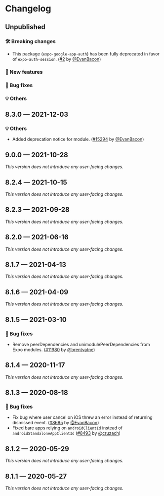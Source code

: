 # Changelog

## Unpublished

### 🛠 Breaking changes

- This package (`expo-google-app-auth`) has been fully deprecated in favor of `expo-auth-session`. ([#2](https://github.com/expo/expo-google-app-auth/pull/2) by [@EvanBacon](https://github.com/EvanBacon))

### 🎉 New features

### 🐛 Bug fixes

### 💡 Others

## 8.3.0 — 2021-12-03

### 💡 Others

- Added deprecation notice for module. ([#15294](https://github.com/expo/expo/pull/15294) by [@EvanBacon](https://github.com/EvanBacon))

## 9.0.0 — 2021-10-28

_This version does not introduce any user-facing changes._

## 8.2.4 — 2021-10-15

_This version does not introduce any user-facing changes._

## 8.2.3 — 2021-09-28

_This version does not introduce any user-facing changes._

## 8.2.0 — 2021-06-16

_This version does not introduce any user-facing changes._

## 8.1.7 — 2021-04-13

_This version does not introduce any user-facing changes._

## 8.1.6 — 2021-04-09

_This version does not introduce any user-facing changes._

## 8.1.5 — 2021-03-10

### 🐛 Bug fixes

- Remove peerDependencies and unimodulePeerDependencies from Expo modules. ([#11980](https://github.com/expo/expo/pull/11980) by [@brentvatne](https://github.com/brentvatne))

## 8.1.4 — 2020-11-17

_This version does not introduce any user-facing changes._

## 8.1.3 — 2020-08-18

### 🐛 Bug fixes

- Fix bug where user cancel on iOS threw an error instead of returning dismissed event. ([#8685](https://github.com/expo/expo/pull/8685) by [@EvanBacon](https://github.com/EvanBacon))
- Fixed bare apps relying on `androidClientId` instead of `androidStandaloneAppClientId` ([#8493](https://github.com/expo/expo/pull/8493) by [@cruzach](https://github.com/cruzach))

## 8.1.2 — 2020-05-29

_This version does not introduce any user-facing changes._

## 8.1.1 — 2020-05-27

_This version does not introduce any user-facing changes._
